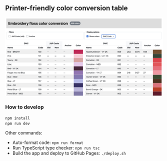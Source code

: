 ## Printer-friendly color conversion table

![screenshot of color conversion table page](./screenshot.png)

### How to develop

```sh
npm install
npm run dev
```

Other commands:

- Auto-format code: `npm run format`
- Run TypeScript type checker: `npm run tsc`
- Build the app and deploy to GitHub Pages: `./deploy.sh`
